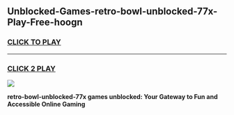 
## Unblocked-Games-retro-bowl-unblocked-77x-Play-Free-hoogn
<h3>
<a href="https://premium76.site?title=retro-bowl-unblocked-77x&ref=23A">CLICK TO PLAY</a></h3>
<hr>

<h3>
<a href="https://premium76.site?title=retro-bowl-unblocked-77x&ref=23A">CLICK 2 PLAY</a>
  
</h3>

<a href="https://premium76.site?title=retro-bowl-unblocked-77x&ref=23A"><img src="https://clearcache.store/games.png"></a>


**retro-bowl-unblocked-77x games unblocked: Your Gateway to Fun and Accessible Online Gaming**
